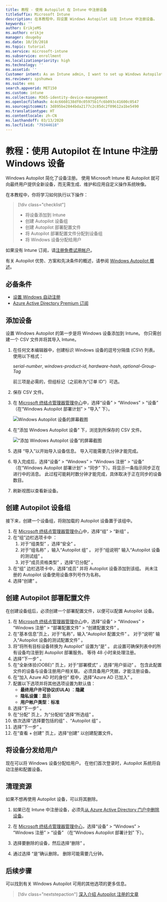```yaml
---
title: 教程 - 使用 Autopilot 在 Intune 中注册设备
titleSuffix: Microsoft Intune
description: 在本教程中，将设置 Windows Autopilot 以在 Intune 中注册设备。
keywords: ''
author: ErikjeMS
ms.author: erikje
manager: dougeby
ms.date: 10/19/2018
ms.topic: tutorial
ms.service: microsoft-intune
ms.subservice: enrollment
ms.localizationpriority: high
ms.technology: ''
ms.assetid: ''
Customer intent: As an Intune admin, I want to set up Windows Autopilot so that users can enroll in Intune.
ms.reviewer: spshumwa
ms.suite: ems
search.appverid: MET150
ms.custom: intune
ms.collection: M365-identity-device-management
ms.openlocfilehash: 4c4c6660138df0c05975b1fc6b093c41600c0547
ms.sourcegitcommit: 3d895be2844bda2177c2c85dc2f09612a1be5490
ms.translationtype: HT
ms.contentlocale: zh-CN
ms.lasthandoff: 03/13/2020
ms.locfileid: "79344618"
---
```

# <a name="tutorial-use-autopilot-to-enroll-windows-devices-in-intune"></a>教程：使用 Autopilot 在 Intune 中注册 Windows 设备

Windows Autopilot 简化了设备注册。 使用 Microsoft Intune 和 Autopilot 就可向最终用户提供全新设备，而无需生成、维护和应用自定义操作系统映像。

在本教程中，你将学习如何执行以下操作：
> [!div class="checklist"]
> * 将设备添加到 Intune
> * 创建 Autopilot 设备组
> * 创建 Autopilot 部署配置文件
> * 将 Autopilot 部署配置文件分配到设备组
> * 将 Windows 设备分配给用户

如果没有 Intune 订阅，请[注册免费试用帐户](../fundamentals/free-trial-sign-up.md)。

有关 Autopilot 优势、方案和先决条件的概述，请参阅 [Windows Autopilot 概述](https://docs.microsoft.com/windows/deployment/windows-autopilot/windows-10-autopilot)。


## <a name="prerequisites"></a>必备条件
- [设置 Windows 自动注册](quickstart-setup-auto-enrollment.md)
- [Azure Active Directory Premium 订阅](https://docs.microsoft.com/azure/active-directory/active-directory-get-started-premium) <!--&#40;[trial subscription](https://go.microsoft.com/fwlink/?LinkID=816845)&#41;-->


## <a name="add-devices"></a>添加设备

设置 Windows Autopilot 的第一步是将 Windows 设备添加到 Intune。 你只需创建一个 CSV 文件并将其导入 Intune。

1. 在任何文本编辑器中，创建标识 Windows 设备的逗号分隔值 (CSV) 列表。 使用以下格式：
    
    *serial-number*, *windows-product-id*, *hardware-hash*, *optional-Group-Tag*
    
    前三项是必需的，但组标记（之前称为“订单 ID”）可选。

2. 保存 CSV 文件。

3. 在 [Microsoft 终结点管理器管理中心](https://go.microsoft.com/fwlink/?linkid=2109431)中，选择“设备”   > “Windows”   > “设备”  （在“Windows Autopilot 部署计划”   > “导入”  下）。

    ![Windows Autopilot 设备的屏幕截图](./media/enrollment-autopilot/autopilot-import-device.png)

4. 在“添加 Windows Autopilot 设备”  下，浏览到所保存的 CSV 文件。

    ![“添加 Windows Autopilot 设备”的屏幕截图](./media/tutorial-use-autopilot-enroll-devices/autopilot-import-device2.png)

5. 选择  “导入”以开始导入设备信息。 导入可能需要几分钟才能完成。

4. 导入完成后，选择“设备”   > “Windows”   > “Windows 注册”   > “设备”  （在“Windows Autopilot 部署计划”   > “同步”  下）。将显示一条指示同步正在进行中的消息。 此过程可能耗时数分钟才能完成，具体取决于正在同步的设备数目。

5. 刷新视图以查看新设备。

## <a name="create-an-autopilot-device-group"></a>创建 Autopilot 设备组

接下来，创建一个设备组，将刚加载的 Autopilot 设备置于该组中。

1. 在 [Microsoft 终结点管理器管理中心](https://go.microsoft.com/fwlink/?linkid=2109431)中，选择“组”   > “新组”  。
2. 在“组”边栏选项卡中  ：
    1. 对于“组类型”  ，选择“安全”  。
    2. 对于“组名称”  ，输入“Autopilot 组”  。 对于“组说明”  输入“Autopilot 设备的测试组”  。
    3. 对于“成员资格类型”  ，选择“已分配”  。
3. 在“组”  边栏选项卡中，选择“成员”  并将 Autopilot 设备添加到该组。 尚未注册的 Autopilot 设备使用设备序列号作为名称。
4. 选择“创建”  。  

## <a name="create-an-autopilot-deployment-profile"></a>创建 Autopilot 部署配置文件

在创建设备组后，必须创建一个部署配置文件，以便可以配置 Autopilot 设备。

1. 在 [Microsoft 终结点管理器管理中心](https://go.microsoft.com/fwlink/?linkid=2109431)中，选择“设备”   > “Windows”   > “Windows 注册”   > “部署配置文件”   > “创建配置文件”  。
2. 在“基本信息”页上，对于“名称”，输入“Autopilot 配置文件”    。 对于“说明”  输入“Autopilot 设备的测试配置文件”  。
3. 将“将所有目标设备转换为 Autopilot”  设置为“是”  。 此设置可确保列表中的所有设备均注册到 Autopilot 部署服务。 等待 48 小时来处理注册。
4. 选择“下一步”  。
5. 在“全新体验(OOBE)”  页上，对于“部署模式”  ，选择“用户驱动”  。 包含此配置文件的设备与设备注册用户相关联。 必须具备用户凭据，才能注册设备。
6. 在“加入 Azure AD 时的身份”  框中，选择“Azure AD 已加入”  。
7. 配置以下选项并将其他选项设置为默认值：
    - **最终用户许可协议(EULA)** ：**隐藏**
    - **隐私设置**：**显示**
    - **用户帐户类型**：**标准**
8. 选择“下一步”  。
9. 在“分配”  页上，为“分配给”选择“所选组”   。
10. 依次选择“选择要包括的组”  、“Autopilot 组”  。
11. 选择“下一步”  。
12. 在“查看 + 创建”  页上，选择“创建”  以创建配置文件。

## <a name="distribute-devices-to-users"></a>将设备分发给用户

现在可以将 Windows 设备分配给用户。 在他们首次登录时，Autopilot 系统将自动注册和配置设备。 

## <a name="clean-up-resources"></a>清理资源

如果不想再使用 Autopilot 设备，可以将其删除。

1. 如果已在 Intune 中注册设备，必须先[从 Azure Active Directory 门户中删除设备](../remote-actions/devices-wipe.md#delete-devices-from-the-azure-active-directory-portal)。

2. 在 [Microsoft 终结点管理器管理中心](https://go.microsoft.com/fwlink/?linkid=2109431)，选择“设备”   > “Windows”   > “Windows 注册”   > “设备”  （在“Windows Autopilot 部署计划”  下）。

3. 选择要删除的设备，然后选择“删除”  。

4. 通过选择  “是”确认删除。 删除可能需要几分钟。

## <a name="next-steps"></a>后续步骤

可以找到有关 Windows Autopilot 可用的其他选项的更多信息。

> [!div class="nextstepaction"]
> [深入介绍 Autopilot 注册的文章](enrollment-autopilot.md)


